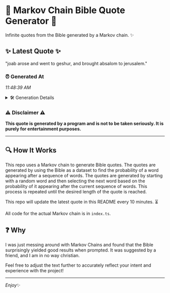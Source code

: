 # 📖 Markov Chain Bible Quote Generator 📖

Infinite quotes from the Bible generated by a Markov chain. ✨

## ✨ Latest Quote ✨
"joab arose and went to geshur, and brought absalom to jerusalem."

### ⏰ Generated At
*11:48:39 AM*

<details>
    <summary>🛠️ Generation Details</summary>
    <p>
        <strong>🌱 Seed:</strong> joab<br>
        <strong>🔄 Iterations:</strong> 10<br>
        <strong>📜 Context History:</strong><br>[ joab ]: arose<br>[ joab, arose ]: and<br>[ joab, arose, and ]: went<br>[ joab, arose, and, went ]: to<br>[ joab, arose, and, went, to ]: geshur,<br>[ joab, arose, and, went, to, geshur, ]: and<br>[ arose, and, went, to, geshur,, and ]: brought<br>[ and, went, to, geshur,, and, brought ]: absalom<br>[ went, to, geshur,, and, brought, absalom ]: to<br>[ to, geshur,, and, brought, absalom, to ]: jerusalem.<br>
    </p>
</details>

### ⚠️ Disclaimer ⚠️
**This quote is generated by a program and is not to be taken seriously. It is purely for entertainment purposes.**

---

## 🔍 How It Works

This repo uses a Markov chain to generate Bible quotes. The quotes are generated by using the Bible as a dataset to find the probability of a word appearing after a sequence of words. The quotes are generated by starting with a random word and then selecting the next word based on the probability of it appearing after the current sequence of words. This process is repeated until the desired length of the quote is reached.

This repo will update the latest quote in this README every 10 minutes. ⏳

All code for the actual Markov chain is in `index.ts`.

## ❓ Why

I was just messing around with Markov Chains and found that the Bible surprisingly yielded good results when prompted. 
It was suggested by a friend, and I am in no way christian.

Feel free to adjust the text further to accurately reflect your intent and experience with the project!

---

*Enjoy*✨
